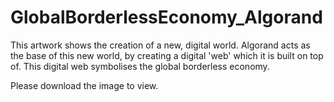 # GlobalBorderlessEconomy_Algorand

This artwork shows the creation of a new, digital world. Algorand acts as the base of this new world, by creating a digital 'web' which it is built on top of. This digital web symbolises the global borderless economy.

Please download the image to view.
